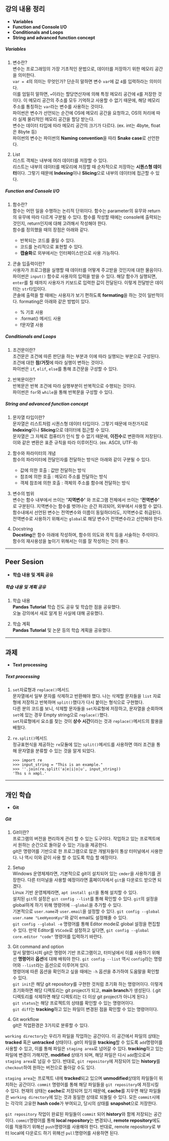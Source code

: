 ## 강의 내용 정리

- **Variables**  
- **Function and Console I/O**  
- **Conditionals and Loops**  
- **String and advanced function concept**

##### Variables
1. 변수란?  
변수는 프로그래밍의 가장 기초적인 문법으로, 데이터를 저장하기 위한 메모리 공간을 의미한다.  
`var = 4`의 의미는 무엇인가? 단순히 말하면 변수 `var`에 값 `4`를 입력하라는 의미이다.  
이를 엄밀히 말하면, `=`이라는 할당연산자에 의해 특정 메모리 공간에 `4`를 저장한 것이다.
이 메모리 공간의 주소를 모두 기억하고 사용할 수 없기 때문에, 해당 메모리 주소를 통칭하는 `var`라는 변수를 사용하는 것이다.  
파이썬은 변수가 선언되는 순간에 OS에 메모리 공간을 요청하고, OS의 처리에 따라 실제 물리적인 메모리 공간을 할당 받는다.  
변수는 데이터 타입에 따라 메모리 공간의 크기가 다르다. (ex. int는 4byte, float은 8byte 등)  
파이썬의 변수는 파이썬의 **Naming convention**을 따라 **Snake case**로 선언한다.  

2. List  
리스트 객체는 내부에 여러 데이터를 저장할 수 있다.  
리스트는 내부의 데이터를 메모리에 저장할 때 순차적으로 저장하는 **시퀀스형 데이터**이다. 그렇기 때문에 **Indexing**이나 **Slicing**으로 내부의 데이터에 접근할 수 있다.

##### Function and Console I/O
1. 함수란?  
함수는 어떤 일을 수행하는 논리적 단위이다. 함수는 parameter의 유무와 return의 유무에 따라 다르게 구분될 수 있다. 함수를 작성할 때에는 console에 출력되는 것인지, return인지에 대해 고려해서 작성해야 한다.  
함수를 정의했을 때의 장점은 아래와 같다.
    * 반복되는 코드를 줄일 수 있다.
    * 코드를 논리적으로 표현할 수 있다.
    * **캡슐화**로 외부에서는 인터페이스만으로 사용 가능하다.  

2. 콘솔 입출력이란?  
사용자가 프로그램을 실행할 때 데이터를 어떻게 주고받을 것인지에 대한 물음이다.  
파이썬은 `input()` 함수로 사용자의 입력을 받을 수 있다. 해당 함수가 실행되면, `enter`를 칠 때까지 사용자가 키보드로 입력한 값이 전달된다. 이렇게 전달받은 데이터는 `str`타입이다.  
콘솔에 출력을 할 때에는 사용자가 보기 편하도록 **formating**을 하는 것이 일반적이다. formating은 아래와 같은 방법이 있다.
    * % 기호 사용
    * .format() 메서드 사용
    * f문자열 사용

##### Conditionals and Loops

1. 조건문이란?  
조건문은 조건에 따른 판단을 하는 부분과 이에 따라 실행되는 부분으로 구성된다. 조건에 대한 **참/거짓**에 따라 실행이 변하는 것이다.  
파이썬은 `if`, `elif`, `else`를 통해 조건문을 구성할 수 있다.  

2. 반복문이란?  
반복문은 반복 조건에 따라 실행부분이 반복적으로 수행되는 것이다.  
파이썬은 `for`와 `while`을 통해 반복문을 구성할 수 있다.

##### String and advanced function concept

1. 문자열 타입이란?  
문자열은 리스트처럼 시퀀스형 데이터 타입이다. 그렇기 때문에 마찬가지로 **Indexing**이나 **Slicing**으로 데이터에 접근할 수 있다.  
문자열은 그 자체로 컴퓨터가 인식 할 수 없기 때문에, **이진수**로 변환하여 저장된다. 이와 같은 변환은 표준 규칙을 따라 이루어진다. (ex. ASCII, UTF-8)  

2. 함수와 파라미터의 개념  
함수의 파라미터에 전달인자를 전달하는 방식은 아래와 같이 구분될 수 있다.  
    * 값에 의한 호출 : 값만 전달하는 방식
    * 참조에 의한 호출 : 메모리 주소를 전달하는 방식
    * 객체 참조에 의한 호출 : 객체의 주소를 함수에 전달하는 방식  

3. 변수의 범위  
변수는 함수 내부에서 쓰이는 **'지역변수'** 와 프로그램 전체에서 쓰이는 **'전역변수'** 로 구분된다. 지역변수는 함수를 벗어나는 순간 파괴되어, 외부에서 사용할 수 없다.  
함수내에서 선언된 변수는 전역변수와 이름이 동일하더라도, 지역변수로 취급된다. 전역변수로 사용하기 위해서는 `global`로 해당 변수가 전역변수라고 선언해야 한다.

4. Docstring  
**Docsting**은 함수 아래에 작성하며, 함수의 의도와 목적 등을 서술하는 주석이다. 함수의 재사용성을 높이기 위해서는 이를 잘 작성하는 것이 좋다.

---

## Peer Sesion

- **학습 내용 및 계획 공유**

##### 학습 내용 및 계획 공유  

1. 학습 내용  
**Pandas Tutorial** 학습 진도 공유 및 학습한 점을 공유했다.  
오늘 강의에서 새로 알게 된 사실에 대해 공유했다.

2. 학습 계획  
**Pandas Tutorial** 및 논문 등의 학습 계획을 공유했다.

---

## 과제

- **Text processing**

##### Text processing  

1. `set`자료형과 `replace()`메서드  
문자열에서 일부 문자를 삭제하고 반환해야 했다. 나는 삭제할 문자들을 `list` 자료형에 저장하고 반복하며 `split()`했다가 다시 붙이는 형식으로 구현했다.  
다른 분의 코드를 보니, 삭제할 문자들을 `set`자료형에 저장하고, 문자열을 순회하며 `set`에 있는 경우 Empty string으로 `replace()`했다.  
`set`자료형에서 요소를 찾는 것이 **상수 시간**이라는 것과 `replace()`메서드의 활용을 배웠다.  

2. `re.split()`메서드  
정규표현식을 제공하는 `re`모듈에 있는 `split()`메서드를 사용하면 여러 조건을 통해 문자열을 분류할 수 있는 것을 알게 되었다.  
    ```
    >>> import re
    >>> input_string = "This is an example."
    >>> ''.join(re.split('a|e|i|o|u', input_string))
    'Ths s n xmpl.'
    ```

---

## 개인 학습

- **Git**

##### Git  
1. Git이란?  
프로그램의 버전을 편리하게 관리 할 수 있는 도구이다. 작업하고 있는 프로젝트에서 원하는 순간으로 돌아갈 수 있는 기능을 제공한다.  
git은 명령어를 기반으로 한 프로그램으로 많은 개발자들이 통상 터미널에서 사용한다. 나 역시 이와 같이 사용 할 수 있도록 학습 할 예정이다.  

2. Setup  
Windows 운영체제라면, 기본적으로 git이 설치되어 있는 `cmder`을 사용하기를 권장한다. 다른 터미널을 사용할 예정이라면 홈페이지에서 `git`을 다운로드 받으면 되겠다.  
Linux 기반 운영체제라면, `apt install git`을 통해 설치할 수 있다.  
설치된 `git`의 설정은 `git config --list`를 통해 확인할 수 있다. `git`의 설정을 global하게 하기 위해 명령어에 `--global`을 추가할 수 있다.  
기본적으로 `user.name`과 `user.email`을 설정할 수 있다. `git config --global user.name "LeeHyeonKyu"`와 같이 email도 설정해줄 수 있다.  
`git config --global -e` 명령어를 통해 Editor mode로 global 설정을 편집할 수 있다. 만약 Editor를 `VSCode`로 설정하고 싶다면, `git config --global core.editor "code"` 명령어를 입력하기 바란다.

3. Git command and option  
앞서 말했다시피 git은 명령어 기반 프로그램이고, 터미널에서 이를 사용하기 위해선 **명령어**와 **옵션**에 대해 배워야 한다. `git config --list` 역시 `config`라는 명령어와 `--list`라는 옵션으로 이루어져 있다.  
명령어에 따른 옵션을 확인하고 싶을 때에는 `-h` 옵션을 추가하여 도움말을 확인할 수 있다.  
`git init`은 해당 git repository를 구현한 것처럼 초기화 하는 명령어이다. 이렇게 초기화하면 해당 디렉토리는 git project가 되고, **main branch**가 생성된다. (.git 디렉토리를 삭제하면 해당 디렉토리는 더 이상 git project가 아니게 된다.)  
`git status`는 해당 프로젝트의 상태를 확인할 수 있는 명령어이다.  
`git diff`는 **tracking**하고 있는 파일이 변경된 점을 확인할 수 있는 명령어이다.

4. Git workflow  
git은 작업환경은 3가지로 분류할 수 있다.  

`working directory`는 우리가 파일을 작업하는 공간이다. 이 공간에서 파일의 상태는 **tracked** 혹은 **untracked** 상태이다. git이 파일을 **tracking**할 수 있도록 `add`명령어를 사용할 수 있고, 이를 통해 파일은 `staging area`로 넘어갈 수 있다. **tracking**하고 있는 파일에 변경이 가해지면, **modified** 상태가 되며, 해당 파일은 다시 `add`함으로써 `staging area`로 넘길 수 있다. 반대로, `git repository`에 저장되어 있는 **history**를 `checkout`하여 원하는 버전으로 돌아갈 수도 있다.  

`staging area`는 프로젝트 내에 **tracked**되고 있으며 **unmodified**상태의 파일들이 위치하는 공간이다. `commit` 명령어를 통해 해당 파일들을 `git repository`에 저장시킬 수 있다. 현재의 상태는 **cache**로 저장되어 있기 때문에, **cache**를 지우면 해당 파일들은 `working directory`에 있는 것과 동일한 상태로 되돌릴 수 있다. 모든 `commit`시에는 각각의 고유한 **hash code**가 부여되고, 당시의 상태를 **snapshot**으로 저장한다.  

`git repository` 작업이 완료된 파일들이 `commit` 되어 **history**와 함께 저장되는 공간이다. `commit`명령어를 통해 **local repository**는 변경되나, **remote repository**에도 이를 적용하기 위해선 `push`명령어를 사용해야 한다. 반대로, remote repository로 부터 local에 다운로드 하기 위해선 `pull`명령어를 사용하면 된다.
